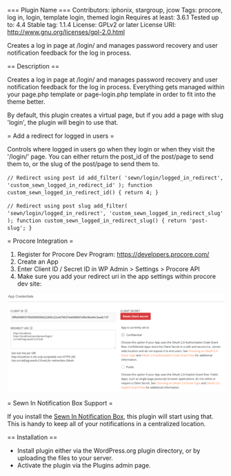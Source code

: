 === Plugin Name ===
Contributors: iphonix, stargroup, jcow
Tags: procore, log in, login, template login, themed login
Requires at least: 3.6.1
Tested up to: 4.4
Stable tag: 1.1.4
License: GPLv2 or later
License URI: http://www.gnu.org/licenses/gpl-2.0.html

Creates a log in page at /login/ and manages password recovery and user notification feedback for the log in process.

== Description ==

Creates a log in page at /login/ and manages password recovery and user notification feedback for the log in process. Everything gets managed within your page.php template or page-login.php template in order to fit into the theme better.

By default, this plugin creates a virtual page, but if you add a page with slug 'login', the plugin will begin to use that.

= Add a redirect for logged in users =

Controls where logged in users go when they login or when they visit the '/login/' page. You can either return the post_id of the post/page to send them to, or the slug of the post/page to send them to.

`
// Redirect using post id
add_filter( 'sewn/login/logged_in_redirect', 'custom_sewn_logged_in_redirect_id' );
function custom_sewn_logged_in_redirect_id()
{
	return 4;
}
`

`
// Redirect using post slug
add_filter( 'sewn/login/logged_in_redirect', 'custom_sewn_logged_in_redirect_slug' );
function custom_sewn_logged_in_redirect_slug()
{
	return 'post-slug';
}
`

= Procore Integration =

1.  Register for Procore Dev Program: https://developers.procore.com/
2.  Create an App
3.  Enter Client ID / Secret ID in WP Admin > Settings > Procore API
4.  Make sure you add your redirect uri in the app settings within procore dev site:

![Redirect Help](redirect-help.png "Redirect Help")



= Sewn In Notification Box Support =

If you install the <a href="https://wordpress.org/plugins/sewn-in-notifications/">Sewn In Notification Box</a>, this plugin will start using that. This is handy to keep all of your notifications in a centralized location.

== Installation ==

* Install plugin either via the WordPress.org plugin directory, or by uploading the files to your server.
* Activate the plugin via the Plugins admin page.
